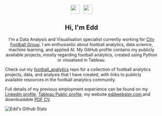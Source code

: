 <p align='center'>
<a href="https://twitter.com/eddwebster"><img height="30" src="https://github.com/stephenajulu/WaylonWalker/blob/main/icon/twitter.png?raw=true"></a>&nbsp;&nbsp;
<a href="https://www.linkedin.com/in/eddwebster/"><img height="30" src="https://github.com/stephenajulu/WaylonWalker/blob/main/icon/linkedin.png?raw=true"></a>
</p>

<h2 align="center">Hi, I'm Edd</h2>
<p align="center">
I'm a Data Analysis and Visualisation specialist currently working for <a href="https://www.cityfootballgroup.com/" target="_blank">City Football Group</a>. I am enthusiastic about football analytics, data science, machine learning, and applied AI. My GitHub profile contains my publicly available projects, mostly regarding football analytics, created using Python or visualised in Tableau.
  
Check out my <a href="https://github.com/eddwebster/football_analytics" target="_blank">football_analytics</a> repo for a collection of football analytics projects, data, and analysis that I have created, with links to publicly available resources in the football analytics community.

Full details of my previous employment experience can be found on my <a href="https://www.linkedin.com/in/eddwebster/" target="_blank">LinkedIn profile</a>, <a href="https://public.tableau.com/profile/edd.webster#!/" target="_blank">Tableau Public profile</a>, my website <a href="https://eddwebster.com/" target="_blank">eddwebster.com</a>,and downloadable <a href="/downloads/EddWebsterCV.pdf" download>PDF CV</a>.
</p>

![Edd's Github Stats](https://github-readme-stats.vercel.app/api?username=eddwebster&show_icons=true&theme=vue-dark)
